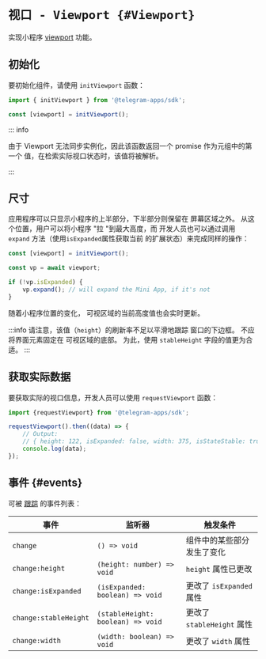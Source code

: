 # `视口 - Viewport {#Viewport}`

实现小程序 [viewport](../../../../platform/viewport.md) 功能。

## 初始化

要初始化组件，请使用 `initViewport` 函数：

```typescript
import { initViewport } from '@telegram-apps/sdk';

const [viewport] = initViewport();  
```

::: info

由于 Viewport 无法同步实例化，因此该函数返回一个 promise 作为元组中的第一个
值，在检索实际视口状态时，该值将被解析。

:::

## 尺寸

应用程序可以只显示小程序的上半部分，下半部分则保留在
屏幕区域之外。 从这个位置，用户可以将小程序 "拉 "到最大高度，而
开发人员也可以通过调用 `expand` 方法（使用`isExpanded`属性获取当前
的扩展状态）来完成同样的操作：

```typescript
const [viewport] = initViewport();

const vp = await viewport;

if (!vp.isExpanded) {
    vp.expand(); // will expand the Mini App, if it's not
}
```

随着小程序位置的变化，
可视区域的当前高度值也会实时更新。

:::info
请注意，该值（`height`）的刷新率不足以平滑地跟踪
窗口的下边框。 不应将界面元素固定在
可视区域的底部。 为此，使用 `stableHeight` 字段的值更为合适。
:::

## 获取实际数据

要获取实际的视口信息，开发人员可以使用 `requestViewport` 函数：

```typescript
import {requestViewport} from '@telegram-apps/sdk';

requestViewport().then((data) => {
    // Output:
    // { height: 122, isExpanded: false, width: 375, isStateStable: true }
    console.log(data);
});
```

## 事件 {#events}

可被 [跟踪](#events) 的事件列表：

| 事件                    | 监听器                               | 触发条件                  |
| --------------------- | --------------------------------- | --------------------- |
| `change`              | `() => void`                      | 组件中的某些部分发生了变化         |
| `change:height`       | `(height: number) => void`        | `height` 属性已更改        |
| `change:isExpanded`   | `(isExpanded: boolean) => void`   | 更改了 `isExpanded` 属性   |
| `change:stableHeight` | `(stableHeight: boolean) => void` | 更改了 `stableHeight` 属性 |
| `change:width`        | `(width: boolean) => void`        | 更改了 `width` 属性        |

